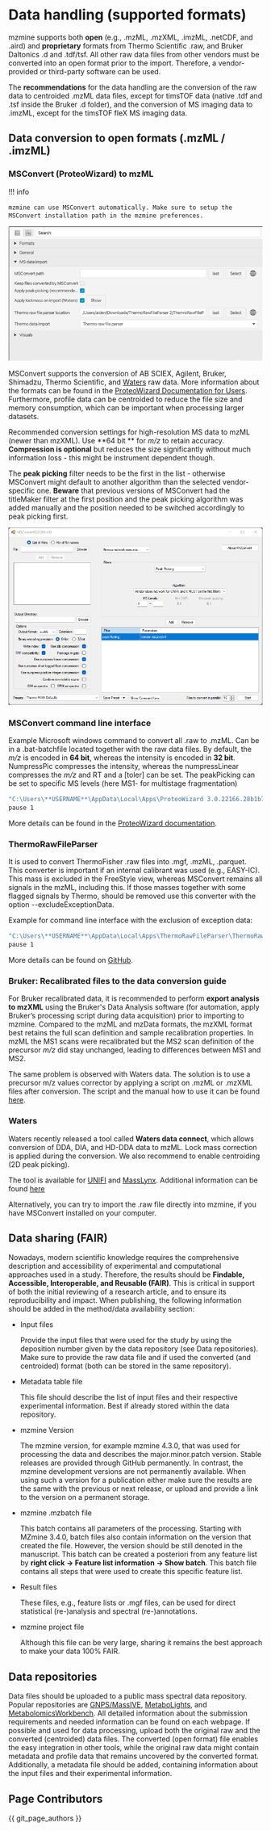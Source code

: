 # Data handling (supported formats)

mzmine supports both **open** (e.g., .mzML, .mzXML, .imzML, .netCDF, and .aird) and **proprietary**
formats from
Thermo Scientific .raw, and Bruker Daltonics .d and .tdf/tsf. All other raw data files from other
vendors must be converted into an open format prior to the import. Therefore, a vendor-provided or
third-party software can be used.

The **recommendations** for the data handling are the conversion of the raw data to centroided .mzML
data files,
except for timsTOF data (native .tdf and .tsf inside the Bruker .d folder), and the conversion of MS
imaging data
to .imzML, except for the timsTOF fleX MS imaging data.

## Data conversion to open formats (.mzML / .imzML)

### MSConvert (ProteoWizard) to mzML

!!! info

    mzmine can use MSConvert automatically. Make sure to setup the MSConvert installation path in the mzmine preferences.

![MSConvert_settings](MSConvert_settings.png)

MSConvert supports the conversion of AB SCIEX, Agilent, Bruker, Shimadzu, Thermo Scientific,
and [Waters](data_conversion.md#waters) raw data. More information about the formats can be found in
the [ProteoWizard Documentation for Users](https://proteowizard.sourceforge.io/doc_users.html).
Furthermore, profile data can be centroided to reduce the file size and memory consumption,
which can be important when processing larger datasets.

Recommended conversion settings for high-resolution MS data to mzML (newer than mzXML). Use **64 bit
** for _m/z_ to retain accuracy.
**Compression is optional** but reduces the size significantly without much information loss - this
might be instrument dependent though.

The **peak picking** filter needs to be the first in the list - otherwise MSConvert might default to
another algorithm
than the selected vendor-specific one. **Beware** that previous versions of MSConvert had the
titleMaker filter at the
first position and the peak picking algorithm was added manually and the position needed to be
switched accordingly to
peak picking first.

![](img/msconvert.png)

### MSConvert command line interface

Example Microsoft windows command to convert all .raw to .mzML. Can be in a .bat-batchfile located
together with the raw data files.
By default, the _m/z_ is encoded in **64 bit**, whereas the intensity is encoded in **32 bit**.
NumpressPic compresses the intensity, whereas the numpressLinear compresses the _m/z_ and RT and
a [toler] can be set. The peakPicking
can be set to specific MS levels (here MS1- for multistage fragmentation)

```bash
"C:\Users\**USERNAME**\AppData\Local\Apps\ProteoWizard 3.0.22166.28b1b7b 64-bit\msconvert.exe" *.raw --filter "peakPicking true 1-" --zlib --numpressPic --numpressLinear -v -o mzml
pause 1
```

More details can be found in
the [ProteoWizard documentation](https://proteowizard.sourceforge.io/tools/msconvert.html).

### ThermoRawFileParser

It is used to convert ThermoFisher .raw files into .mgf, .mzML, .parquet. This converter is
important if an
internal calibrant was used (e.g., EASY-IC). This mass is excluded in the FreeStyle view, whereas
MSConvert
remains all signals in the mzML, including this. If those masses together with some flagged signals
by Thermo, should be
removed use this converter with the option --excludeExceptionData.

Example for command line interface with the exclusion of exception data:

```bash
"C:\Users\**USERNAME**\AppData\Local\Apps\ThermoRawFileParser\ThermoRawFileParser.exe" *.raw -d=INPUT_DIRECTORY -o="./mzml_ThermoRawFileParser_excl_data/" --excludeExceptionData 
pause 1
```

More details can be found on [GitHub](https://github.com/compomics/ThermoRawFileParser).

### Bruker: Recalibrated files to the data conversion guide

For Bruker recalibrated data, it is recommended to perform **export analysis to mzXML** using the
Bruker's Data Analysis software (for automation, apply Bruker’s processing script during data
acquisition) prior to importing to mzmine. Compared to the mzML and mzData formats, the mzXML format
best retains the full scan definition and sample recalibration properties. In mzML the MS1 scans
were recalibrated but the MS2 scan definition of the precursor _m/z_ did stay unchanged, leading to
differences between MS1 and MS2.

The same problem is observed with Waters data. The solution is to use a precursor m/z values
corrector by applying a script on .mzML or .mzXML files after conversion. The script and the manual
how to use it can be found [here](https://github.com/elnurgar/mzxml-precursor-corrector).

### Waters

Waters recently released a tool called **Waters data connect**, which allows conversion of DDA, DIA,
and HD-DDA data to mzML. Lock mass correction is applied during the conversion. We also recommend to
enable centroiding (2D peak picking).

<!-- markdown-link-check-disable -->
The tool is available for
[UNIFI](https://videos.waters.com/detail/video/6233843222001/export-data-in-mzml-format-in-unifi?q=How%20to%20set%20up%20MS%20Convert)
and [MassLynx](https://videos.waters.com/detail/video/6342765707112/set-up-msconvert-with-waters_connect-3.0.0).
Additional information can be
found [here](https://support.waters.com/KB_Inf/Other/WKB238107_How_to_obtain_Waters_software_using_the_Waters_Digital_Software_Delivery_and_License_Entitlement_platform)
<!-- markdown-link-check-enable -->

Alternatively, you can try to import the .raw file directly into mzmine, if you have MSConvert
installed on your computer.

## Data sharing (FAIR)

Nowadays, modern scientific knowledge requires the comprehensive description and accessibility of
experimental and
computational approaches used in a study. Therefore, the results should be **Findable, Accessible,
Interoperable,
and Reusable (FAIR)**. This is critical in support of both the initial reviewing of a research
article, and to ensure
its reproducibility and impact.
When publishing, the following information should be added in the method/data availability section:

+ Input files

  Provide the input files that were used for the study by using the deposition number given by the
  data repository
  (see Data repositories). Make sure to provide the raw data file and if used the converted (and
  centroided)
  format (both can be stored in the same repository).
+ Metadata table file

  This file should describe the list of input files and their respective experimental information.
  Best if
  already stored within the data repository.

+ mzmine Version

  The mzmine version, for example mzmine 4.3.0, that was used for processing the data and describes
  the major.minor.patch
  version. Stable releases are provided through GitHub permanently. In contrast, the mzmine
  development versions
  are not permanently available. When using such a version for a publication either make sure the
  results are the same
  with the previous or next release, or upload and provide a link to the version on a permanent
  storage.
+ mzmine .mzbatch file

  This batch contains all parameters of the processing. Starting with MZmine 3.4.0, batch files also
  contain information
  on the version that created the file. However, the version should be still denoted in the
  manuscript. This batch can
  be created a posteriori from any feature list by **right click → Feature list information → Show
  batch**. This batch
  file contains all steps that were used to create this specific feature list.
+ Result files

  These files, e.g., feature lists or .mgf files, can be used for direct statistical (re-)analysis
  and spectral
  (re-)annotations.
+ mzmine project file

  Although this file can be very large, sharing it remains the best approach to make your data 100%
  FAIR.

## Data repositories

Data files should be uploaded to a public mass spectral data repository. Popular repositories are
[GNPS/MassIVE](https://gnps.ucsd.edu/ProteoSAFe/static/gnps-splash.jsp),
[MetaboLights](https://www.ebi.ac.uk/metabolights/), and
[MetabolomicsWorkbench](https://www.metabolomicsworkbench.org/). All detailed information about the
submission requirements
and needed information can be found on each webpage. If possible and used for data processing,
upload both the original
raw and the converted (centroided) data files. The converted (open format) file enables the easy
integration in other tools,
while the original raw data might contain metadata and profile data that remains uncovered by the
converted format. Additionally, a
metadata file should be added, containing information about the input files and their experimental
information.

## Page Contributors

{{ git_page_authors }}
